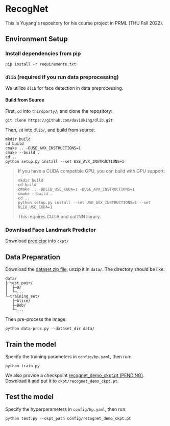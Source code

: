 # RecogNet

This is Yuyang's repository for his course project in PRML (THU Fall 2022).

## Environment Setup

### Install dependencies from pip

```shell
pip install -r requirements.txt
```

### `dlib` (required if you run data preprocessing)

We utilize `dlib` for face detection in data preprocessing.

#### Build from Source

First, `cd` into `thirdparty/`, and clone the repository:

```shell
git clone https://github.com/davisking/dlib.git
```
Then, `cd` into `dlib/`, and build from source:

```shell
mkdir build
cd build
cmake .. -DUSE_AVX_INSTRUCTIONS=1
cmake --build .
cd ..
python setup.py install --set USE_AVX_INSTRUCTIONS=1
```

> If you have a CUDA compatible GPU, you can build with GPU support:
>
>```shell
>mkdir build
>cd build
>cmake .. -DDLIB_USE_CUDA=1 -DUSE_AVX_INSTRUCTIONS=1
>cmake --build .
>cd ..
>python setup.py install --set USE_AVX_INSTRUCTIONS=1 --set DLIB_USE_CUDA=1
>```
> This requires CUDA and cuDNN library.

### Download Face Landmark Predictor

Download [predictor](https://assets.aidenli.net/dev/thu-prml-22/shape_predictor_68_face_landmarks.dat) into `ckpt/`


## Data Preparation

Download the [dataset zip file](https://assets.aidenli.net/dev/thu-prml-22/dataset.zip), unzip it in `data/`. The directory should be like:

```
data/
├─test_pair/
│  ├─0/
│  └─...
└─training_set/
   ├─Alice/
   ├─Bob/
   └─...
```

Then pre-process the image:

```shell
python data-proc.py --dataset_dir data/
```

## Train the model

Specify the training parameters in `config/hp.yaml`, then run:

```shell
python train.py
```

We also provide a checkpoint [recognet_demo_ckpt.pt (PENDING)](#). Download it and put it to `ckpt/recognet_demo_ckpt.pt`.

## Test the model

Specify the hyperparameters in `config/hp.yaml`, then run:

```shell
python test.py --ckpt_path config/recognet_demo_ckpt.pt
```
